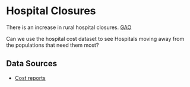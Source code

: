 # Hospital Closures
There is an increase in rural hospital closures. [GAO](https://www.gao.gov/products/GAO-18-634) 

Can we use the hospital cost dataset to see Hospitals moving away from the populations that need them most?

## Data Sources
* [Cost reports](https://www.cms.gov/Research-Statistics-Data-and-Systems/Downloadable-Public-Use-Files/Cost-Reports/)


